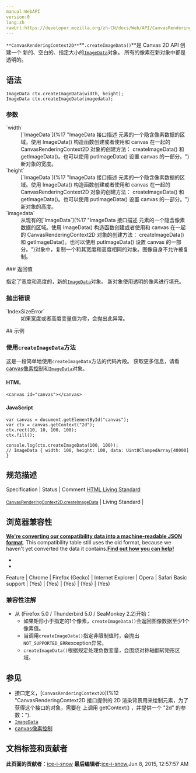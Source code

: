 ```yaml
---
manual:WebAPI
version:0
lang:zh
rawUrl:https://developer.mozilla.org/zh-CN/docs/Web/API/CanvasRenderingContext2D/createImageData
---
```






`**CanvasRenderingContext2D**`**`.createImageData()`**是 Canvas 2D API 创建一个 新的、空白的、指定大小的[`ImageData`](%17 "ImageData 接口描述 <canvas> 元素的一个隐含像素数据的区域。使用 ImageData() 构造函数创建或者使用和 canvas 在一起的 CanvasRenderingContext2D 对象的创建方法： createImageData() 和 getImageData()。也可以使用 putImageData() 设置 canvas 的一部分。")对象。 所有的像素在新对象中都是透明的。


## 语法<a name="语法"></a>

```
ImageData ctx.createImageData(width, height);
ImageData ctx.createImageData(imagedata);

```

### 参数<a name="参数"></a>
<dl><dt id=''>`width`</dt><dd>[`ImageData`](%17 "ImageData 接口描述 <canvas> 元素的一个隐含像素数据的区域。使用 ImageData() 构造函数创建或者使用和 canvas 在一起的 CanvasRenderingContext2D 对象的创建方法： createImageData() 和 getImageData()。也可以使用 putImageData() 设置 canvas 的一部分。")新对象的宽度。</dd><dt id=''>`height`</dt><dd>[`ImageData`](%17 "ImageData 接口描述 <canvas> 元素的一个隐含像素数据的区域。使用 ImageData() 构造函数创建或者使用和 canvas 在一起的 CanvasRenderingContext2D 对象的创建方法： createImageData() 和 getImageData()。也可以使用 putImageData() 设置 canvas 的一部分。")新对象的高度。</dd><dt id=''>`imagedata`</dt><dd>从现有的[`ImageData`](%17 "ImageData 接口描述 <canvas> 元素的一个隐含像素数据的区域。使用 ImageData() 构造函数创建或者使用和 canvas 在一起的 CanvasRenderingContext2D 对象的创建方法： createImageData() 和 getImageData()。也可以使用 putImageData() 设置 canvas 的一部分。")对象中，复制一个和其宽度和高度相同的对象。图像自身不允许被复制。</dd></dl>
### 返回值<a name="返回值"></a>


指定了宽度和高度的，新的[`ImageData`](%17 "ImageData 接口描述 <canvas> 元素的一个隐含像素数据的区域。使用 ImageData() 构造函数创建或者使用和 canvas 在一起的 CanvasRenderingContext2D 对象的创建方法： createImageData() 和 getImageData()。也可以使用 putImageData() 设置 canvas 的一部分。")对象。 新对象使用透明的像素进行填充。


### 抛出错误<a name="抛出错误"></a>
<dl><dt id=''>`IndexSizeError`</dt><dd>如果宽度或者高度变量值为零，会抛出此异常。</dd></dl>
## 示例<a name="示例"></a>

### 使用`createImageData`方法<a name="使用_createImageData_方法"></a>


这是一段简单地使用`createImageData`方法的代码片段。 获取更多信息，请看[canvas像素控制](%23720 "")和[`ImageData`](%17 "ImageData 接口描述 <canvas> 元素的一个隐含像素数据的区域。使用 ImageData() 构造函数创建或者使用和 canvas 在一起的 CanvasRenderingContext2D 对象的创建方法： createImageData() 和 getImageData()。也可以使用 putImageData() 设置 canvas 的一部分。")对象。


#### HTML<a name="HTML"></a>

```
<canvas id="canvas"></canvas>
```

#### JavaScript<a name="JavaScript"></a>

```
var canvas = document.getElementById("canvas");
var ctx = canvas.getContext("2d");
ctx.rect(10, 10, 100, 100);
ctx.fill();

console.log(ctx.createImageData(100, 100)); 
// ImageData { width: 100, height: 100, data: Uint8ClampedArray[40000] } 

```

## 规范描述<a name="规范描述"></a>
Specification | Status | Comment 
[HTML Living Standard<br></br><small>CanvasRenderingContext2D.createImageData</small>](%23721 "") | Living Standard |  


## 浏览器兼容性<a name="浏览器兼容性"></a>


**[We&#39;re converting our compatibility data into a machine-readable JSON format](%3344 "")**. This compatibility table still uses the old format, because we haven&#39;t yet converted the data it contains.**[Find out how you can help!](%3392 "")**


* 
* 
Feature | Chrome | Firefox (Gecko) | Internet Explorer | Opera | Safari 
Basic support | (Yes) | (Yes) | (Yes) | (Yes) | (Yes) 




### 兼容性注解<a name="兼容性注解"></a>

* 从 (Firefox 5.0 / Thunderbird 5.0 / SeaMonkey 2.2)开始：
	* 如果矩形小于指定的1个像素，`createImageData()`会返回图像数据至少1个像素值。
	* 当调用`createImageData()`指定非限制值时，会抛出`NOT_SUPPORTED_ERR`exception异常。
	* `createImageData()`根据规定处理负数变量，会围绕对称轴翻转矩形区域。

## 参见<a name="参见"></a>

* 接口定义，[`CanvasRenderingContext2D`](%12 "CanvasRenderingContext2D 接口提供的 2D 渲染背景用来绘制<canvas>元素，为了获得这个接口的对象，需要在 <canvas> 上调用 getContext() ，并提供一个 "2d" 的参数：").
* [`ImageData`](%17 "ImageData 接口描述 <canvas> 元素的一个隐含像素数据的区域。使用 ImageData() 构造函数创建或者使用和 canvas 在一起的 CanvasRenderingContext2D 对象的创建方法： createImageData() 和 getImageData()。也可以使用 putImageData() 设置 canvas 的一部分。")
* [canvas像素控制](%23720 "")



## 文档标签和贡献者
**此页面的贡献者：**[ice-i-snow](%4741 "")
**最后编辑者:**[ice-i-snow](%4741 ""),<time>Jun 8, 2015, 12:57:57 AM</time>


